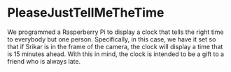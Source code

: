 # PleaseJustTellMeTheTime
We programmed a Rasperberry Pi to display a clock that tells the right time to everybody but one person. Specifically, in this case, we have it set so that if Srikar is in the frame of the camera, the clock will display a time that is 15 minutes ahead. With this in mind, the clock is intended to be a gift to a friend who is always late. 
